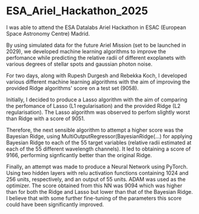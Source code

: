 # ESA_Ariel_Hackathon_2025

I was able to attend the ESA Datalabs Ariel Hackathon in ESAC (European Space Astronomy Centre) Madrid.

By using simulated data for the future Ariel Mission (set to be launched in 2029), we developed machine learning algorithms to improve the perfomance while predicting the relative radii of different exoplanets with various degrees of stellar spots and gaussian photon noise. 

For two days, along with Rupesh Durgesh and Rebekka Koch, I developed various different machine learning algorithms with the aim of improving the provided Ridge algorithms' score on a test set (9058).

Initially, I decided to produce a Lasso algorithm with the aim of comparing the perfomance of Lasso (L1 regularisation) and the provided Ridge (L2 regularisation). The Lasso algorithm was observed to perfom slightly worst than Ridge with a score of 9051.

Therefore, the next sensible algorithm to attempt a higher score was the Bayesian Ridge, using MultiOutputRegressor(BayesianRidge(...) for applying Bayesian Ridge to each of the 55 target variables (relative radii estimated at each of the 55 different wavelength channels). It led to obtaining a score of 9166, performing signficantly better than the original Ridge.

Finally, an attempt was made to produce a Neural Network using PyTorch. Using two hidden layers with relu activation functions containing 1024 and 256 units, respectively, and an output of 55 units. ADAM was used as the optimizer. The score obtained from this NN was 9094 which was higher than for both the Ridge and Lasso but lower than that of the Bayesian Ridge. I believe that with some further fine-tuning of the parameters this score could have been significantly improved.
